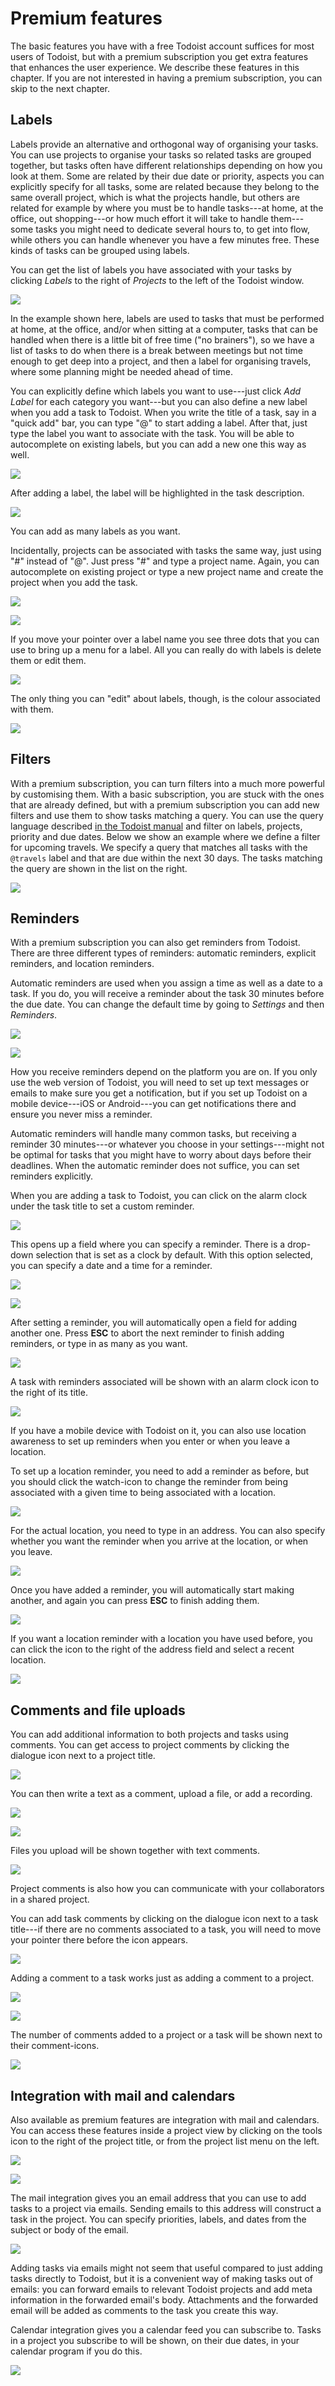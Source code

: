 # Premium features

The basic features you have with a free Todoist account suffices for most users of Todoist, but with a premium subscription you get extra features that enhances the user experience. We describe these features in this chapter. If you are not interested in having a premium subscription, you can skip to the next chapter.

## Labels

Labels provide an alternative and orthogonal way of organising your tasks. You can use projects to organise your tasks so related tasks are grouped together, but tasks often have different relationships depending on how you look at them. Some are related by their due date or priority, aspects you can explicitly specify for all tasks, some are related because they belong to the same overall project, which is what the projects handle, but others are related for example by where you must be to handle tasks---at home, at the office, out shopping---or how much effort it will take to handle them---some tasks you might need to dedicate several hours to, to get into flow, while others you can handle whenever you have a few minutes free. These kinds of tasks can be grouped using labels.

You can get the list of labels you have associated with your tasks by clicking *Labels* to the right of *Projects* to the left of the Todoist window.

![](figures/labels.png)

In the example shown here, labels are used to tasks that must be performed at home, at the office, and/or when sitting at a computer, tasks that can be handled when there is a little bit of free time ("no brainers"), so we have a list of tasks to do when there is a break between meetings but not time enough to get deep into a project, and then a label for organising travels, where some planning might be needed ahead of time.

You can explicitly define which labels you want to use---just click *Add Label* for each category you want---but you can also define a new label when you add a task to Todoist. When you write the title of a task, say in a "quick add" bar, you can type "@" to start adding a label. After that, just type the label you want to associate with the task. You will be able to autocomplete on existing labels, but you can add a new one this way as well.

![](figures/quick-adding-task-with-label.png)

After adding a label, the label will be highlighted in the task description.

![](figures/quick-adding-task-with-label-2.png)

You can add as many labels as you want.

Incidentally, projects can be associated with tasks the same way, just using "#" instead of "@". Just press "#" and type a project name. Again, you can autocomplete on existing project or type a new project name and create the project when you add the task.

![](figures/quick-adding-task-with-label-and-project.png)

![](figures/quick-adding-task-with-label-and-project-2.png)

If you move your pointer over a label name you see three dots that you can use to bring up a menu for a label. All you can really do with labels is delete them or edit them.

![](figures/edit-labels.png)

The only thing you can "edit" about labels, though, is the colour associated with them.

![](figures/edit-labels-2.png)

## Filters

With a premium subscription, you can turn filters into a much more powerful by customising them. With a basic subscription, you are stuck with the ones that are already defined, but with a premium subscription you can add new filters and use them to show tasks matching a query. You can use the query language described [in the Todoist manual](https://support.todoist.com/hc/en-us/articles/205248842-Filters) and filter on labels, projects, priority and due dates. Below we show an example where we define a filter for upcoming travels. We specify a query that matches all tasks with the `@travels` label and that are due within the next 30 days. The tasks matching the query are shown in the list on the right.

![](figures/custom-filters.png)

## Reminders

With a premium subscription you can also get reminders from Todoist. There are three different types of reminders: automatic reminders, explicit reminders, and location reminders.

Automatic reminders are used when you assign a time as well as a date to a task. If you do, you will receive a reminder about the task 30 minutes before the due date. You can change the default time by going to *Settings* and then *Reminders*.

![](figures/settings.png)

![](figures/reminder-settings.png)

How you receive reminders depend on the platform you are on. If you only use the web version of Todoist, you will need to set up text messages or emails to make sure you get a notification, but if you set up Todoist on a mobile device---iOS or Android---you can get notifications there and ensure you never miss a reminder.

Automatic reminders will handle many common tasks, but receiving a reminder 30 minutes---or whatever you choose in your settings---might not be optimal for tasks that you might have to worry about days before their deadlines. When the automatic reminder does not suffice, you can set reminders explicitly.

When you are adding a task to Todoist, you can click on the alarm clock under the task title to set a custom reminder.

![](figures/setting-reminders.png)

This opens up a field where you can specify a reminder. There is a drop-down selection that is set as a clock by default. With this option selected, you can specify a date and a time for a reminder.

![](figures/setting-time-reminders.png)

![](figures/setting-time-reminders-2.png)

After setting a reminder, you will automatically open a field for adding another one. Press **ESC** to abort the next reminder to finish adding reminders, or type in as many as you want.

![](figures/setting-time-reminders-3.png)

A task with reminders associated will be shown with an alarm clock icon to the right of its title.

![](figures/setting-time-reminders-4.png)

If you have a mobile device with Todoist on it, you can also use location awareness to set up reminders when you enter or when you leave a location.

To set up a location reminder, you need to add a reminder as before, but you should click the watch-icon to change the reminder from being associated with a given time to being associated with a location.

![](figures/selecting-location-reminder.png)

For the actual location, you need to type in an address. You can also specify whether you want the reminder when you arrive at the location, or when you leave.

![](figures/selecting-location-reminder-2.png)

Once you have added a reminder, you will automatically start making another, and again you can press **ESC** to finish adding them.

![](figures/selecting-location-reminder-3.png)

If you want a location reminder with a location you have used before, you can click the icon to the right of the address field and select a recent location.

![](figures/selecting-location-reminder-4.png)

## Comments and file uploads

You can add additional information to both projects and tasks using comments. You can get access to project comments by clicking the dialogue icon next to a project title.

![](figures/project-comments-premium.png)

You can then write a text as a comment, upload a file, or add a recording.

![](figures/adding-project-comment.png)

![](figures/adding-project-comment-2.png)

Files you upload will be shown together with text comments.

![](figures/adding-project-comment-3.png)

Project comments is also how you can communicate with your collaborators in a shared project.

You can add task comments by clicking on the dialogue icon next to a task title---if there are no comments associated to a task, you will need to move your pointer there before the icon appears. 

![](figures/task-comment.png)

Adding a comment to a task works just as adding a comment to a project.

![](figures/adding-task-comment.png)

![](figures/adding-task-comment-2.png)

The number of comments added to a project or a task will be shown next to their comment-icons.

![](figures/adding-task-comment-3.png)

## Integration with mail and calendars

Also available as premium features are integration with mail and calendars. You can access these features inside a project view by clicking on the tools icon to the right of the project title, or from the project list menu on the left.

![](figures/project-settings.png)

![](figures/project-settings-2.png)

The mail integration gives you an email address that you can use to add tasks to a project via emails. Sending emails to this address will construct a task in the project. You can specify priorities, labels, and dates from the subject or body of the email.

![](figures/email-integration.png)

Adding tasks via emails might not seem that useful compared to just adding tasks directly to Todoist, but it is a convenient way of making tasks out of emails: you can forward emails to relevant Todoist projects and add meta information in the forwarded email's body. Attachments and the forwarded email will be added as comments to the task you create this way.

Calendar integration gives you a calendar feed you can subscribe to. Tasks in a project you subscribe to will be shown, on their due dates, in your calendar program if you do this.

![](figures/calendar-integration.png)


